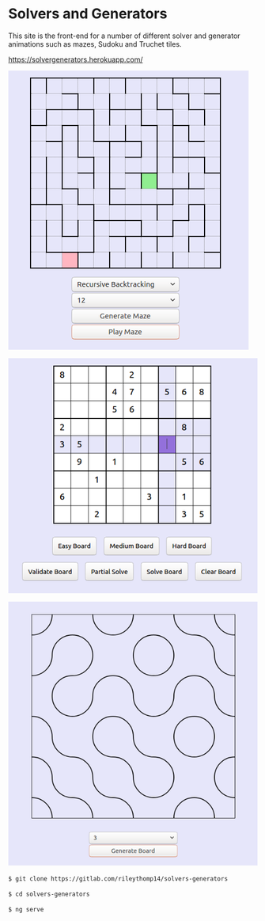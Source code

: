 # Solvers and Generators

This site is the front-end for a number of different solver and generator animations such as mazes, Sudoku and Truchet tiles. 

https://solvergenerators.herokuapp.com/

![maze](maze.png)

![sudoku](sudoku.png)

![truchet](truchet.png)

```$ git clone https://gitlab.com/rileythomp14/solvers-generators```

```$ cd solvers-generators```

```$ ng serve```

